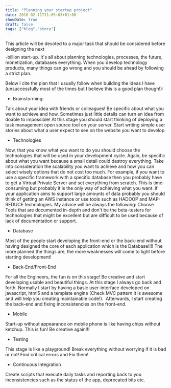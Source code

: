 ```yaml
---
title: "Planning your startup project"
date: 2016-02-11T11:05:03+01:00
showDate: true
draft: false
tags: ["blog","story"]
---
```


This article will be devoted to a major task that should be considered before designing the next $$$$-billion start-up. It's all about planning technologies, processes, the future, monetization, databases everything. When you develop technology products, many things can go wrong and you should be ahead by following a strict plan.

Below I cite the plan that I usually follow when building the ideas I have (unsuccessfully most of the times but I believe this is a good plan though!):

- Brainstorming:

Talk about your idea with friends or colleagues! Be specific about what you want to achieve and how. Sometimes just little details can turn an idea from doable to impossible! At this stage you should start thinking of deploying a task management open source tool on your server. Start writing simple user stories about what a user expect to see on the website you want to develop.


- Technologies

Now, that you know what you want to do you should choose the technologies that will be used in your development cycle. Again, be specific about what you want because a small detail could destroy everything. Take into consideration the scalability you want to achieve and how you can select wisely options that do not cost too much. For example, if you want to use a specific framework with a specific database then you probably have to get a Virtual Private Server and set everything from scratch. This is time-consuming but probably it is the only way of achieving what you want. if your application aims to support large amounts of data probably you should think of getting an AWS instance or use tools such as HADOOP and MAP-REDUCE technologies. My advice will be always the following: Choose Tools that are documented in-depth and don't be the beta-testers for technologies that might be excellent but are difficult to be used because of lack of documentation or support.


- Database

Most of the people start developing the front-end or the back-end without having designed the core of each application which is the Database!!!! The more planned the things are, the more weaknesses will come to light before starting development!


- Back-End/Front-End

For all the Engineers, the fun is on this stage! Be creative and start developing usable and beautiful things. At this stage I always go back and forth. Normally I start by having a basic user-interface developed on javascript, html5 and a template engine (Check MVC pattern it is awesome and will help you creating maintainable code!).  Afterwards, I start creating the back-end and fixing inconsistencies on the front-end.


- Mobile

Start-up without appearance on mobile phone is like having chips without ketchup. This is fun! Be creative again!!!


- Testing

This stage is like a playground! Break everything without worrying if it is bad or not! Find critical errors and Fix them!


- Continuous Integration

Create scripts that execute daily tasks and reporting back to you inconsistencies such as the status of the app, deprecated bits etc.

